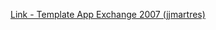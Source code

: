 [Link - Template App Exchange 2007 (jjmartres)](https://github.com/jjmartres/Zabbix/tree/master/zbx-templates/zbx-windows/zbx-windows-exch2007)
